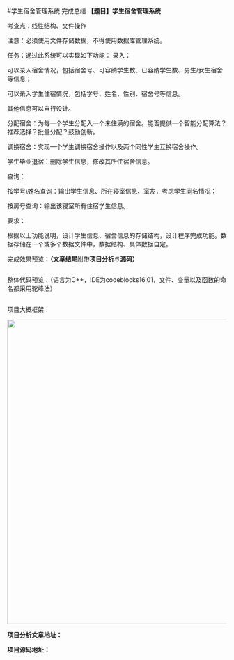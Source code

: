 #学生宿舍管理系统 完成总结
**【题目】学生宿舍管理系统**

考查点：线性结构、文件操作

注意：必须使用文件存储数据，不得使用数据库管理系统。

任务：通过此系统可以实现如下功能： 录入：

可以录入宿舍情况，包括宿舍号、可容纳学生数、已容纳学生数、男生/女生宿舍等信息；

可以录入学生住宿情况，包括学号、姓名、性别、宿舍号等信息。

其他信息可以自行设计。

分配宿舍：为每一个学生分配入一个未住满的宿舍。能否提供一个智能分配算法？推荐选择？批量分配？鼓励创新。

调换宿舍：实现一个学生调换宿舍操作以及两个同性学生互换宿舍操作。　

学生毕业退宿：删除学生信息，修改其所住宿舍信息。

查询：

按学号\姓名查询：输出学生信息、所在寝室信息、室友，考虑学生同名情况；

按房号查询：输出该寝室所有住宿学生信息。

要求：

根据以上功能说明，设计学生信息、宿舍信息的存储结构，设计程序完成功能。数据存储在一个或多个数据文件中，数据结构、具体数据自定。

 

 

完成效果预览：**（文章结尾**附带**项目分析**与**源码）**

<img src="https://img-blog.csdn.net/20160304102421418?watermark/2/text/aHR0cDovL2Jsb2cuY3Nkbi5uZXQv/font/5a6L5L2T/fontsize/400/fill/I0JBQkFCMA==/dissolve/70/gravity/Center" alt=""> 

 

整体代码预览：（语言为C++，IDE为codeblocks16.01，文件、变量以及函数的命名都采用驼峰法）

<img src="https://img-blog.csdn.net/20160304102637113?watermark/2/text/aHR0cDovL2Jsb2cuY3Nkbi5uZXQv/font/5a6L5L2T/fontsize/400/fill/I0JBQkFCMA==/dissolve/70/gravity/Center" alt=""> 

 

项目大概框架：

<img src="https://img-blog.csdn.net/20160304102746582?watermark/2/text/aHR0cDovL2Jsb2cuY3Nkbi5uZXQv/font/5a6L5L2T/fontsize/400/fill/I0JBQkFCMA==/dissolve/70/gravity/Center" alt="" width="800" height="700"> 

 

 

**项目分析文章地址：**

**项目源码地址：**

